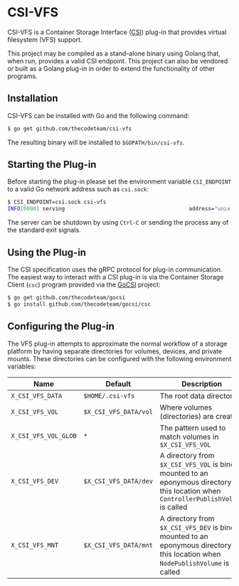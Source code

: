 # CSI-VFS
CSI-VFS is a Container Storage Interface
([CSI](https://github.com/container-storage-interface/spec)) plug-in
that provides virtual filesystem (VFS) support.

This project may be compiled as a stand-alone binary using Golang that,
when run, provides a valid CSI endpoint. This project can also be
vendored or built as a Golang plug-in in order to extend the functionality
of other programs.

## Installation
CSI-VFS can be installed with Go and the following command:

```bash
$ go get github.com/thecodeteam/csi-vfs
```

The resulting binary will be installed to `$GOPATH/bin/csi-vfs`.

## Starting the Plug-in
Before starting the plug-in please set the environment variable
`CSI_ENDPOINT` to a valid Go network address such as `csi.sock`:

```bash
$ CSI_ENDPOINT=csi.sock csi-vfs
INFO[0000] serving                                       address="unix://csi.sock" service=csi-vfs
```

The server can be shutdown by using `Ctrl-C` or sending the process
any of the standard exit signals.

## Using the Plug-in
The CSI specification uses the gRPC protocol for plug-in communication.
The easiest way to interact with a CSI plug-in is via the Container
Storage Client (`csc`) program provided via the
[GoCSI](https://github.com/thecodeteam/gocsi) project:

```bash
$ go get github.com/thecodeteam/gocsi
$ go install github.com/thecodeteam/gocsi/csc
```

## Configuring the Plug-in
The VFS plug-in attempts to approximate the normal workflow of a storage platform
by having separate directories for volumes, devices, and private mounts. These
directories can be configured with the following environment variables:

| Name | Default | Description |
|------|---------|-------------|
| `X_CSI_VFS_DATA` | `$HOME/.csi-vfs` | The root data directory |
| `X_CSI_VFS_VOL` | `$X_CSI_VFS_DATA/vol` | Where volumes (directories) are created |
| `X_CSI_VFS_VOL_GLOB` | `*` | The pattern used to match volumes in `$X_CSI_VFS_VOL` |
| `X_CSI_VFS_DEV` | `$X_CSI_VFS_DATA/dev` | A directory from `$X_CSI_VFS_VOL` is bind mounted to an eponymous directory in this location when `ControllerPublishVolume` is called |
| `X_CSI_VFS_MNT` | `$X_CSI_VFS_DATA/mnt` | A directory from `$X_CSI_VFS_DEV` is bind mounted to an eponymous directory in this location when `NodePublishVolume` is called |
